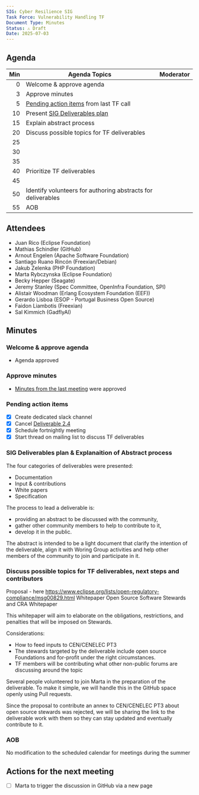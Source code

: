 ```yaml
---
SIG: Cyber Resilience SIG
Task Force: Vulnerability Handling TF
Document Type: Minutes
Status: ⚠️ Draft
Date: 2025-07-03
---
```


##  Agenda

| Min | Agenda Topics | Moderator |
| --: | ----- | --- |
|   0 | Welcome & approve agenda | |
|   3 | Approve minutes | |
|   5 | [Pending action items](#pending-action-items) from last TF call | |
|  10 | Present [SIG Deliverables plan](https://github.com/orcwg/orcwg/blob/main/cyber-resilience-sig/deliverables.md) | |
|  15 | Explain abstract process | |
|  20 | Discuss possible topics for TF deliverables | |
|  25 |  | |
|  30 |  | |
|  35 |  | |
|  40 | Prioritize TF deliverables | |
|  45 |  | |
|  50 | Identify volunteers for authoring abstracts for deliverables | |
|  55 | AOB | |


## Attendees

* Juan Rico (Eclipse Foundation)
* Mathias Schindler (GitHub)
* Arnout Engelen (Apache Software Foundation)
* Santiago Ruano Rincón (Freexian/Debian)
* Jakub Zelenka (PHP Foundation)
* Marta Rybczynska (Eclipse Foundation)
* Becky Hepper (Seagate)
* Jeremy Stanley (Spec Committee, OpenInfra Foundation, SPI)
* Alistair Woodman (Erlang Ecosystem Foundation (EEF))
* Gerardo Lisboa (ESOP - Portugal Business Open Source)
* Faidon Liambotis (Freexian)
* Sal Kimmich (GadflyAI)


## Minutes

### Welcome & approve agenda

* Agenda approved
### Approve minutes
* [Minutes from the last meeting](https://github.com/orcwg/orcwg/blob/main/cyber-resilience-sig/minutes/vulnerability-handling-task-force/2025-06-19-mom-vulnerability-handling-tf.md) were approved

### Pending action items
- [X] Create dedicated slack channel
- [X] Cancel [Deliverable 2.4][deliverable-2-4]
- [X] Schedule fortnightly meeting
- [X] Start thread on mailing list to discuss TF deliverables

### SIG Deliverables plan & Explanaition of Abstract process

The four categories of deliverables were presented:
  * Documentation
  * Input & contributions
  * White papers
  * Specification

The process to lead a deliverable is: 
  * providing an abstract to be discussed with the community,
  * gather other community members to help to contribute to it,
  * develop it in the public.

The abstract is intended to be a light document that clarify the intention of the deliverable, align it with Woring Group activities and help other members of the community to join and participate in it.

### Discuss possible topics for TF deliverables, next steps and contributors
Proposal - here https://www.eclipse.org/lists/open-regulatory-compliance/msg00829.html 
Whitepaper Open Source Software Stewards and CRA Whitepaper

This whitepaper will aim to elaborate on the obligations, restrictions, and penalties that will be imposed on Stewards. 

Considerations:
 * How to feed inputs to CEN/CENELEC PT3
 * The stewards targeted by the deliverable include open source Foundations and for-profit under the right circumstances.
 * TF members will be contributing what other non-public forums are discussing around the topic

Several people volunteered to join Marta in the preparation of the deliverable. To make it simple, we will handle this in the GitHub space openly using Pull requests.

Since the proposal to contribute an annex to CEN/CENELEC PT3 about open source stewards was rejected, we will be sharing the link to the deliverable work with them so they can stay updated and eventually contribute to it.

### AOB
No modification to the scheduled calendar for meetings during the summer

## Actions for the next meeting
- [ ] Marta to trigger the discussion in GitHub via a new page

[TF]: https://github.com/orcwg/orcwg/tree/main/cyber-resilience-sig#vulnerability-handling-tf
[PT 3 liaison notes]: https://github.com/orcwg/orcwg/tree/main/cyber-resilience-sig/coordination/cen-cenelec-wg-9
[deliverable-2-2]: https://github.com/orcwg/orcwg/blob/main/cyber-resilience-sig/coordination/cen-cenelec-wg-9/deliverable-2-2.md
[deliverable-2-4]: https://github.com/orcwg/orcwg/blob/main/cyber-resilience-sig/coordination/cen-cenelec-wg-9/deliverable-2-4.md
